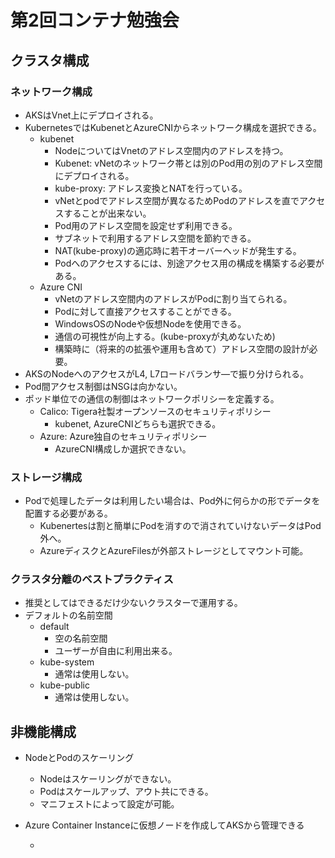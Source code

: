 # 第2回コンテナ勉強会

## クラスタ構成

### ネットワーク構成

- AKSはVnet上にデプロイされる。
- KubernetesではKubenetとAzureCNIからネットワーク構成を選択できる。
  - kubenet
    - NodeについてはVnetのアドレス空間内のアドレスを持つ。
    - Kubenet: vNetのネットワーク帯とは別のPod用の別のアドレス空間にデプロイされる。
    - kube-proxy: アドレス変換とNATを行っている。
    - vNetとpodでアドレス空間が異なるためPodのアドレスを直でアクセスすることが出来ない。
    - Pod用のアドレス空間を設定せず利用できる。
    - サブネットで利用するアドレス空間を節約できる。
    - NAT(kube-proxy)の適応時に若干オーバーヘッドが発生する。
    - Podへのアクセスするには、別途アクセス用の構成を構築する必要がある。
  - Azure CNI
    - vNetのアドレス空間内のアドレスがPodに割り当てられる。
    - Podに対して直接アクセスすることができる。
    - WindowsOSのNodeや仮想Nodeを使用できる。
    - 通信の可視性が向上する。(kube-proxyが丸めないため)
    - 構築時に（将来的の拡張や運用も含めて）アドレス空間の設計が必要。
- AKSのNodeへのアクセスがL4, L7ロードバランサ―で振り分けられる。
- Pod間アクセス制御はNSGは向かない。
- ポッド単位での通信の制御はネットワークポリシーを定義する。
  - Calico: Tigera社製オープンソースのセキュリティポリシー
    - kubenet, AzureCNIどちらも選択できる。
  - Azure: Azure独自のセキュリティポリシー
    - AzureCNI構成しか選択できない。

### ストレージ構成

- Podで処理したデータは利用したい場合は、Pod外に何らかの形でデータを配置する必要がある。
  - Kubenertesは割と簡単にPodを消すので消されていけないデータはPod外へ。
  - AzureディスクとAzureFilesが外部ストレージとしてマウント可能。

### クラスタ分離のベストプラクティス

- 推奨としてはできるだけ少ないクラスターで運用する。
- デフォルトの名前空間
  - default
    - 空の名前空間
    - ユーザーが自由に利用出来る。
  - kube-system
    - 通常は使用しない。
  - kube-public
    - 通常は使用しない。

## 非機能構成

- NodeとPodのスケーリング
  - Nodeはスケーリングができない。
  - Podはスケールアップ、アウト共にできる。
  - マニフェストによって設定が可能。

- Azure Container Instanceに仮想ノードを作成してAKSから管理できる

  -

